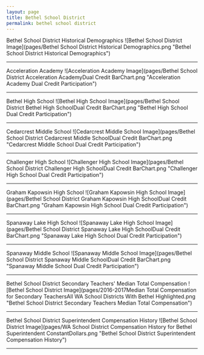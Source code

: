 ```yaml
---
layout: page
title: Bethel School District
permalink: bethel school district
---
```



Bethel School District Historical Demographics
![Bethel School District Image](pages/Bethel School District Historical Demographics.png "Bethel School District Historical Demographics")

___

Acceleration Academy
![Acceleration Academy Image](pages/Bethel School District Acceleration AcademyDual Credit BarChart.png "Acceleration Academy Dual Credit Participation")

___

Bethel High School
![Bethel High School Image](pages/Bethel School District Bethel High SchoolDual Credit BarChart.png "Bethel High School Dual Credit Participation")

___

Cedarcrest Middle School
![Cedarcrest Middle School Image](pages/Bethel School District Cedarcrest Middle SchoolDual Credit BarChart.png "Cedarcrest Middle School Dual Credit Participation")

___

Challenger High School
![Challenger High School Image](pages/Bethel School District Challenger High SchoolDual Credit BarChart.png "Challenger High School Dual Credit Participation")

___

Graham Kapowsin High School
![Graham Kapowsin High School Image](pages/Bethel School District Graham Kapowsin High SchoolDual Credit BarChart.png "Graham Kapowsin High School Dual Credit Participation")

___

Spanaway Lake High School
![Spanaway Lake High School Image](pages/Bethel School District Spanaway Lake High SchoolDual Credit BarChart.png "Spanaway Lake High School Dual Credit Participation")

___

Spanaway Middle School
![Spanaway Middle School Image](pages/Bethel School District Spanaway Middle SchoolDual Credit BarChart.png "Spanaway Middle School Dual Credit Participation")

___

Bethel School District Secondary Teachers' Median Total Compensation
![Bethel School District Image](pages/2016-2017Median Total Compensation for Secondary TeachersAll WA School Districts With Bethel Highlighted.png "Bethel School District Secondary Teachers Median Total Compensation")

___

Bethel School District Superintendent Compensation History
![Bethel School District Image](pages/WA School District Compensation History for Bethel Superintendent ConstantDollars.png "Bethel School District Superintendent Compensation History")

___


